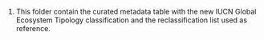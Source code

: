 1. This folder contain the curated metadata table with the new IUCN Global Ecosystem Tipology classification and the reclassification list used as reference.
